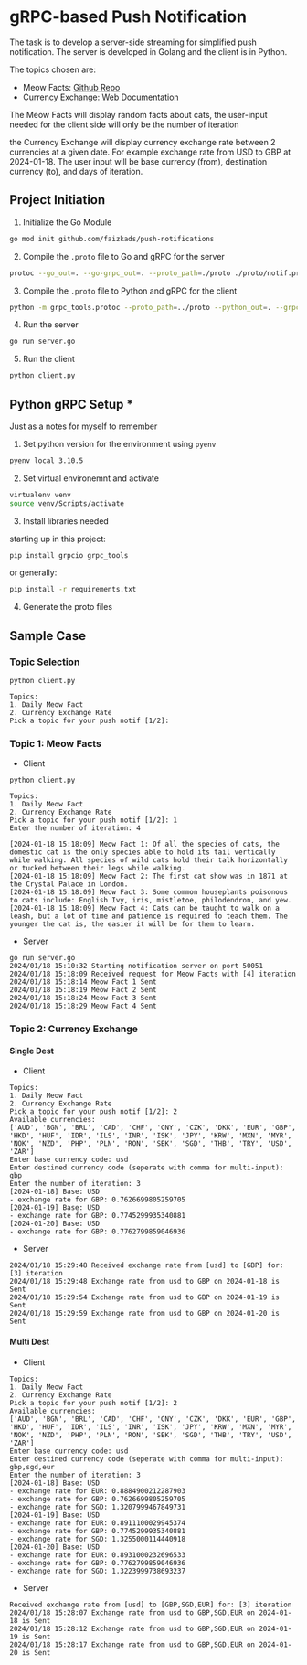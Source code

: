 # gRPC-based Push Notification
The task is to develop a server-side streaming for simplified push notification. The server is developed in Golang and the client is in Python.

The topics chosen are:
- Meow Facts: [Github Repo](https://github.com/wh-iterabb-it/meowfacts)
- Currency Exchange: [Web Documentation](https://www.frankfurter.app/docs/)

The Meow Facts will display random facts about cats, the user-input needed for the client side will only be the number of iteration

the Currency Exchange will display currency exchange rate between 2 currencies at a given date. For example exchange rate from USD to GBP at 2024-01-18. The user input will be base currency (from), destination currency (to), and days of iteration.

## Project Initiation
1. Initialize the Go Module
```bash 
go mod init github.com/faizkads/push-notifications
```
2. Compile the `.proto` file to Go and gRPC for the server
```bash
protoc --go_out=. --go-grpc_out=. --proto_path=./proto ./proto/notif.proto
```
3. Compile the `.proto` file to Python and gRPC for the client
```bash
python -m grpc_tools.protoc --proto_path=../proto --python_out=. --grpc_python_out=. ../proto/notif.proto
```
4. Run the server
```bash
go run server.go
```
5. Run the client
```bash
python client.py
```

## Python gRPC Setup *
Just as a notes for myself to remember 
1. Set python version for the environment using `pyenv`
```bash 
pyenv local 3.10.5
```
2. Set virtual environemnt and activate
```bash
virtualenv venv
source venv/Scripts/activate
```
3. Install libraries needed

starting up in this project:
```bash
pip install grpcio grpc_tools
```
or generally:
```bash
pip install -r requirements.txt
```
4. Generate the proto files

## Sample Case
### Topic Selection
```
python client.py

Topics:
1. Daily Meow Fact
2. Currency Exchange Rate
Pick a topic for your push notif [1/2]:
```
### Topic 1: Meow Facts
- Client
```
python client.py

Topics:
1. Daily Meow Fact
2. Currency Exchange Rate
Pick a topic for your push notif [1/2]: 1
Enter the number of iteration: 4

[2024-01-18 15:18:09] Meow Fact 1: Of all the species of cats, the domestic cat is the only species able to hold its tail vertically while walking. All species of wild cats hold their talk horizontally or tucked between their legs while walking.
[2024-01-18 15:18:09] Meow Fact 2: The first cat show was in 1871 at the Crystal Palace in London.
[2024-01-18 15:18:09] Meow Fact 3: Some common houseplants poisonous to cats include: English Ivy, iris, mistletoe, philodendron, and yew.  
[2024-01-18 15:18:09] Meow Fact 4: Cats can be taught to walk on a leash, but a lot of time and patience is required to teach them. The younger the cat is, the easier it will be for them to learn.
```

- Server
```
go run server.go
2024/01/18 15:10:32 Starting notification server on port 50051
2024/01/18 15:18:09 Received request for Meow Facts with [4] iteration
2024/01/18 15:18:14 Meow Fact 1 Sent
2024/01/18 15:18:19 Meow Fact 2 Sent
2024/01/18 15:18:24 Meow Fact 3 Sent
2024/01/18 15:18:29 Meow Fact 4 Sent
```

### Topic 2: Currency Exchange
#### Single Dest
- Client
```
Topics:
1. Daily Meow Fact
2. Currency Exchange Rate
Pick a topic for your push notif [1/2]: 2
Available currencies:
['AUD', 'BGN', 'BRL', 'CAD', 'CHF', 'CNY', 'CZK', 'DKK', 'EUR', 'GBP', 'HKD', 'HUF', 'IDR', 'ILS', 'INR', 'ISK', 'JPY', 'KRW', 'MXN', 'MYR', 'NOK', 'NZD', 'PHP', 'PLN', 'RON', 'SEK', 'SGD', 'THB', 'TRY', 'USD', 'ZAR']
Enter base currency code: usd
Enter destined currency code (seperate with comma for multi-input): gbp
Enter the number of iteration: 3
[2024-01-18] Base: USD
- exchange rate for GBP: 0.7626699805259705
[2024-01-19] Base: USD
- exchange rate for GBP: 0.7745299935340881
[2024-01-20] Base: USD
- exchange rate for GBP: 0.7762799859046936
```
- Server
```
2024/01/18 15:29:48 Received exchange rate from [usd] to [GBP] for: [3] iteration
2024/01/18 15:29:48 Exchange rate from usd to GBP on 2024-01-18 is Sent
2024/01/18 15:29:54 Exchange rate from usd to GBP on 2024-01-19 is Sent
2024/01/18 15:29:59 Exchange rate from usd to GBP on 2024-01-20 is Sent
```

#### Multi Dest
- Client
```
Topics:
1. Daily Meow Fact
2. Currency Exchange Rate
Pick a topic for your push notif [1/2]: 2
Available currencies:
['AUD', 'BGN', 'BRL', 'CAD', 'CHF', 'CNY', 'CZK', 'DKK', 'EUR', 'GBP', 'HKD', 'HUF', 'IDR', 'ILS', 'INR', 'ISK', 'JPY', 'KRW', 'MXN', 'MYR', 'NOK', 'NZD', 'PHP', 'PLN', 'RON', 'SEK', 'SGD', 'THB', 'TRY', 'USD', 'ZAR']
Enter base currency code: usd
Enter destined currency code (seperate with comma for multi-input): gbp,sgd,eur
Enter the number of iteration: 3
[2024-01-18] Base: USD
- exchange rate for EUR: 0.8884900212287903
- exchange rate for GBP: 0.7626699805259705
- exchange rate for SGD: 1.3207999467849731
[2024-01-19] Base: USD
- exchange rate for EUR: 0.8911100029945374
- exchange rate for GBP: 0.7745299935340881
- exchange rate for SGD: 1.3255000114440918
[2024-01-20] Base: USD
- exchange rate for EUR: 0.8931000232696533
- exchange rate for GBP: 0.7762799859046936
- exchange rate for SGD: 1.3223999738693237
```
- Server
```
Received exchange rate from [usd] to [GBP,SGD,EUR] for: [3] iteration
2024/01/18 15:28:07 Exchange rate from usd to GBP,SGD,EUR on 2024-01-18 is Sent
2024/01/18 15:28:12 Exchange rate from usd to GBP,SGD,EUR on 2024-01-19 is Sent
2024/01/18 15:28:17 Exchange rate from usd to GBP,SGD,EUR on 2024-01-20 is Sent
```